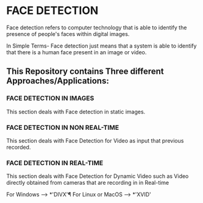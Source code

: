 # FACE DETECTION 
Face detection refers to computer technology that is able to identify the presence of people's faces within digital images.

In Simple Terms- Face detection just means that a system is able to identify that there is a human face present in an image or video.


## This Repository contains Three different Approaches/Applications:
### FACE DETECTION IN IMAGES
This section deals with Face detection in static images.
### FACE DETECTION IN NON REAL-TIME
This section deals with Face Detection for Video as input that previous recorded.
### FACE DETECTION IN REAL-TIME
This section deals with Face Detection for Dynamic Video such as Video directly obtained from cameras that are recording in in Real-time


For Windows --> *'DIVX'¶
For Linux or MacOS --> *'XVID'
